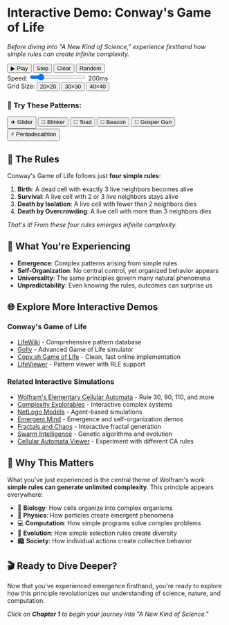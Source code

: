 # Interactive Demo: Conway's Game of Life

*Before diving into "A New Kind of Science," experience firsthand how simple rules can create infinite complexity.*

<div id="game-of-life-container" class="game-of-life-container">
    <div class="game-controls">
        <div class="control-row">
            <button id="play-pause-btn" class="control-btn primary">▶ Play</button>
            <button id="step-btn" class="control-btn">Step</button>
            <button id="clear-btn" class="control-btn">Clear</button>
            <button id="random-btn" class="control-btn">Random</button>
        </div>
        <div class="control-row">
            <label for="speed-slider">Speed:</label>
            <input type="range" id="speed-slider" min="50" max="1000" value="200" class="slider">
            <span id="speed-display">200ms</span>
        </div>
        <div class="control-row">
            <label>Grid Size:</label>
            <button id="grid-small" class="size-btn">20×20</button>
            <button id="grid-medium" class="size-btn active">30×30</button>
            <button id="grid-large" class="size-btn">40×40</button>
        </div>
    </div>
    <canvas id="game-canvas" class="game-canvas"></canvas>
    <div class="pattern-library">
        <h3>🎨 Try These Patterns:</h3>
        <div class="pattern-buttons">
            <button class="pattern-btn" data-pattern="glider">✈️ Glider</button>
            <button class="pattern-btn" data-pattern="blinker">💫 Blinker</button>
            <button class="pattern-btn" data-pattern="toad">🐸 Toad</button>
            <button class="pattern-btn" data-pattern="beacon">🔆 Beacon</button>
            <button class="pattern-btn" data-pattern="gosper-gun">🔫 Gosper Gun</button>
            <button class="pattern-btn" data-pattern="pentadecathlon">⚡ Pentadecathlon</button>
        </div>
    </div>
</div>

## 🧬 The Rules

Conway's Game of Life follows just **four simple rules**:

1. **Birth**: A dead cell with exactly 3 live neighbors becomes alive
2. **Survival**: A live cell with 2 or 3 live neighbors stays alive  
3. **Death by Isolation**: A live cell with fewer than 2 neighbors dies
4. **Death by Overcrowding**: A live cell with more than 3 neighbors dies

*That's it! From these four rules emerges infinite complexity.*

## 🎯 What You're Experiencing

- **Emergence**: Complex patterns arising from simple rules
- **Self-Organization**: No central control, yet organized behavior appears
- **Universality**: The same principles govern many natural phenomena
- **Unpredictability**: Even knowing the rules, outcomes can surprise us

## 🌐 Explore More Interactive Demos

### Conway's Game of Life
- [LifeWiki](https://www.conwaylife.com/wiki/Main_Page) - Comprehensive pattern database
- [Golly](http://golly.sourceforge.net/) - Advanced Game of Life simulator
- [Copy.sh Game of Life](https://copy.sh/life/) - Clean, fast online implementation
- [LifeViewer](https://lazyslug.com/lifeviewer/) - Pattern viewer with RLE support

### Related Interactive Simulations
- [Wolfram's Elementary Cellular Automata](https://www.wolfram.com/demonstrations/ElementaryCellularAutomata/) - Rule 30, 90, 110, and more
- [Complexity Explorables](https://www.complexity-explorables.org/) - Interactive complex systems
- [NetLogo Models](https://ccl.northwestern.edu/netlogo/models/) - Agent-based simulations
- [Emergent Mind](https://emergentmind.com/) - Emergence and self-organization demos
- [Fractals and Chaos](https://www.fractalus.com/ifswork/gallery.htm) - Interactive fractal generation
- [Swarm Intelligence](https://rednuht.org/genetic_cars_2/) - Genetic algorithms and evolution
- [Cellular Automata Viewer](https://devinacker.github.io/cellauto/) - Experiment with different CA rules

## 🧠 Why This Matters

What you've just experienced is the central theme of Wolfram's work: **simple rules can generate unlimited complexity**. This principle appears everywhere:

- 🌿 **Biology**: How cells organize into complex organisms
- 🌊 **Physics**: How particles create emergent phenomena  
- 💻 **Computation**: How simple programs solve complex problems
- 🧬 **Evolution**: How simple selection rules create diversity
- 🏙️ **Society**: How individual actions create collective behavior

## 🎬 Ready to Dive Deeper?

Now that you've experienced emergence firsthand, you're ready to explore how this principle revolutionizes our understanding of science, nature, and computation.

*Click on **Chapter 1** to begin your journey into "A New Kind of Science."*
